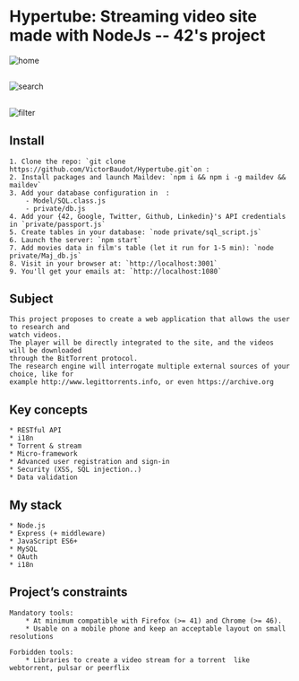 # Hypertube: Streaming video site made with NodeJs -- 42's project

![home](https://image.ibb.co/e9wUuS/hypertube.png)

##

![search](https://image.ibb.co/dQyaZS/batman_hypertube.png)

## 

![filter](https://image.ibb.co/mKVpuS/filter_hypertube.png)

## Install

	1. Clone the repo: `git clone https://github.com/VictorBaudot/Hypertube.git`on :
	2. Install packages and launch Maildev: `npm i && npm i -g maildev && maildev`
	3. Add your database configuration in  :
		- Model/SQL.class.js
		- private/db.js
	4. Add your {42, Google, Twitter, Github, Linkedin}'s API credentials in `private/passport.js`
	5. Create tables in your database: `node private/sql_script.js`
	6. Launch the server: `npm start`
	7. Add movies data in film's table (let it run for 1-5 min): `node private/Maj_db.js`
	8. Visit in your browser at: `http://localhost:3001`
	9. You'll get your emails at: `http://localhost:1080`

## Subject 
	This project proposes to create a web application that allows the user to research and
	watch videos.
	The player will be directly integrated to the site, and the videos will be downloaded
	through the BitTorrent protocol.
	The research engine will interrogate multiple external sources of your choice, like for
	example http://www.legittorrents.info, or even https://archive.org

## Key concepts
	* RESTful API
	* i18n
	* Torrent & stream
	* Micro-framework
	* Advanced user registration and sign-in
	* Security (XSS, SQL injection..) 
	* Data validation

## My stack
	* Node.js
	* Express (+ middleware)
	* JavaScript ES6+
	* MySQL
 	* OAuth
	* i18n

## Project’s constraints 

	Mandatory tools: 
		* At minimum compatible with Firefox (>= 41) and Chrome (>= 46).
		* Usable on a mobile phone and keep an acceptable layout on small resolutions

	Forbidden tools:
		* Libraries to create a video stream for a torrent  like webtorrent, pulsar or peerflix
